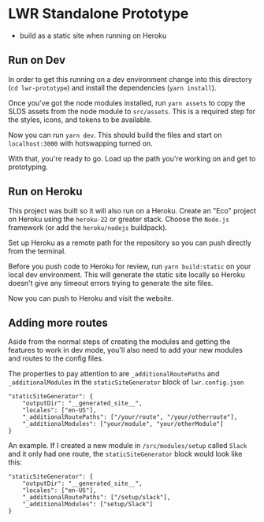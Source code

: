 # LWR Standalone Prototype

- build as a static site when running on Heroku

## Run on Dev

In order to get this running on a dev environment change into this directory (`cd lwr-prototype`) and install the dependencies (`yarn install`).

Once you've got the node modules installed, run `yarn assets` to copy the SLDS assets from the node module to `src/assets`. This is a required step for the styles, icons, and tokens to be available.

Now you can run `yarn dev`. This should build the files and start on `localhost:3000` with hotswapping turned on.

With that, you're ready to go. Load up the path you're working on and get to prototyping.

## Run on Heroku

This project was built so it will also run on a Heroku. Create an "Eco" project on Heroku using the `heroku-22` or greater stack. Choose the `Node.js` framework (or add the `heroku/nodejs` buildpack).

Set up Heroku as a remote path for the repository so you can push directly from the terminal.

Before you push code to Heroku for review, run `yarn build:static` on your local dev environment. This will generate the static site locally so Heroku doesn't give any timeout errors trying to generate the site files.

Now you can push to Heroku and visit the website.

## Adding more routes

Aside from the normal steps of creating the modules and getting the features to work in dev mode, you'll also need to add your new modules and routes to the config files.

The properties to pay attention to are `_additionalRoutePaths` and `_additionalModules` in the `staticSiteGenerator` block of `lwr.config.json`
```
"staticSiteGenerator": {
    "outputDir": "__generated_site__",
    "locales": ["en-US"],
    "_additionalRoutePaths": ["/your/route", "/your/otherroute"],
    "_additionalModules": ["your/module", "your/otherModule"]
}
```

An example. If I created a new module in `/src/modules/setup` called `Slack` and it only had one route, the `staticSiteGenerator` block would look like this:
```
"staticSiteGenerator": {
    "outputDir": "__generated_site__",
    "locales": ["en-US"],
    "_additionalRoutePaths": ["/setup/slack"],
    "_additionalModules": ["setup/Slack"]
}
